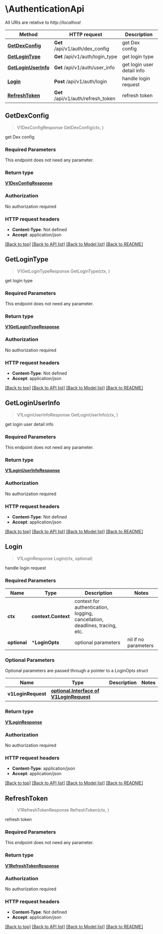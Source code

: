 # \AuthenticationApi

All URIs are relative to *http://localhost*

Method | HTTP request | Description
------------- | ------------- | -------------
[**GetDexConfig**](AuthenticationApi.md#GetDexConfig) | **Get** /api/v1/auth/dex_config | get Dex config
[**GetLoginType**](AuthenticationApi.md#GetLoginType) | **Get** /api/v1/auth/login_type | get login type
[**GetLoginUserInfo**](AuthenticationApi.md#GetLoginUserInfo) | **Get** /api/v1/auth/user_info | get login user detail info
[**Login**](AuthenticationApi.md#Login) | **Post** /api/v1/auth/login | handle login request
[**RefreshToken**](AuthenticationApi.md#RefreshToken) | **Get** /api/v1/auth/refresh_token | refresh token



## GetDexConfig

> V1DexConfigResponse GetDexConfig(ctx, )

get Dex config

### Required Parameters

This endpoint does not need any parameter.

### Return type

[**V1DexConfigResponse**](V1DexConfigResponse.md)

### Authorization

No authorization required

### HTTP request headers

- **Content-Type**: Not defined
- **Accept**: application/json

[[Back to top]](#) [[Back to API list]](../README.md#documentation-for-api-endpoints)
[[Back to Model list]](../README.md#documentation-for-models)
[[Back to README]](../README.md)


## GetLoginType

> V1GetLoginTypeResponse GetLoginType(ctx, )

get login type

### Required Parameters

This endpoint does not need any parameter.

### Return type

[**V1GetLoginTypeResponse**](V1GetLoginTypeResponse.md)

### Authorization

No authorization required

### HTTP request headers

- **Content-Type**: Not defined
- **Accept**: application/json

[[Back to top]](#) [[Back to API list]](../README.md#documentation-for-api-endpoints)
[[Back to Model list]](../README.md#documentation-for-models)
[[Back to README]](../README.md)


## GetLoginUserInfo

> V1LoginUserInfoResponse GetLoginUserInfo(ctx, )

get login user detail info

### Required Parameters

This endpoint does not need any parameter.

### Return type

[**V1LoginUserInfoResponse**](V1LoginUserInfoResponse.md)

### Authorization

No authorization required

### HTTP request headers

- **Content-Type**: Not defined
- **Accept**: application/json

[[Back to top]](#) [[Back to API list]](../README.md#documentation-for-api-endpoints)
[[Back to Model list]](../README.md#documentation-for-models)
[[Back to README]](../README.md)


## Login

> V1LoginResponse Login(ctx, optional)

handle login request

### Required Parameters


Name | Type | Description  | Notes
------------- | ------------- | ------------- | -------------
**ctx** | **context.Context** | context for authentication, logging, cancellation, deadlines, tracing, etc.
 **optional** | ***LoginOpts** | optional parameters | nil if no parameters

### Optional Parameters

Optional parameters are passed through a pointer to a LoginOpts struct


Name | Type | Description  | Notes
------------- | ------------- | ------------- | -------------
 **v1LoginRequest** | [**optional.Interface of V1LoginRequest**](V1LoginRequest.md)|  | 

### Return type

[**V1LoginResponse**](V1LoginResponse.md)

### Authorization

No authorization required

### HTTP request headers

- **Content-Type**: application/json
- **Accept**: application/json

[[Back to top]](#) [[Back to API list]](../README.md#documentation-for-api-endpoints)
[[Back to Model list]](../README.md#documentation-for-models)
[[Back to README]](../README.md)


## RefreshToken

> V1RefreshTokenResponse RefreshToken(ctx, )

refresh token

### Required Parameters

This endpoint does not need any parameter.

### Return type

[**V1RefreshTokenResponse**](V1RefreshTokenResponse.md)

### Authorization

No authorization required

### HTTP request headers

- **Content-Type**: Not defined
- **Accept**: application/json

[[Back to top]](#) [[Back to API list]](../README.md#documentation-for-api-endpoints)
[[Back to Model list]](../README.md#documentation-for-models)
[[Back to README]](../README.md)

